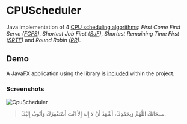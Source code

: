 # CPUScheduler

Java implementation of 4 [CPU scheduling algorithms](https://www.geeksforgeeks.org/cpu-scheduling-in-operating-systems/): *First Come First Serve ([FCFS](https://www.geeksforgeeks.org/program-for-fcfs-cpu-scheduling-set-1/))*, *Shortest Job First ([SJF](https://www.geeksforgeeks.org/program-for-shortest-job-first-or-sjf-cpu-scheduling-set-1-non-preemptive/))*, *Shortest Remaining Time First ([SRTF](https://www.geeksforgeeks.org/program-for-shortest-job-first-sjf-scheduling-set-2-preemptive/))* and *Round Robin ([RR](https://www.geeksforgeeks.org/program-round-robin-scheduling-set-1/))*.


## Demo

A JavaFX application using the library is [included](src/gui/GUIMain.java) within the project.

### Screenshots

![CpuScheduler](https://user-images.githubusercontent.com/48678280/70407767-3e1bc500-1a4e-11ea-820f-553e77230618.png)


> سبحَانَكَ اللَّهُمَّ وَبِحَمْدِكَ، أَشْهَدُ أَنْ لا إِلهَ إِلأَ انْتَ أَسْتَغْفِرُكَ وَأَتْوبُ إِلَيْكَ.
